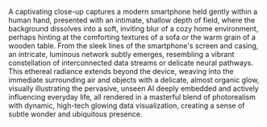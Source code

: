 A captivating close-up captures a modern smartphone held gently within a human hand, presented with an intimate, shallow depth of field, where the background dissolves into a soft, inviting blur of a cozy home environment, perhaps hinting at the comforting textures of a sofa or the warm grain of a wooden table. From the sleek lines of the smartphone's screen and casing, an intricate, luminous network subtly emerges, resembling a vibrant constellation of interconnected data streams or delicate neural pathways. This ethereal radiance extends beyond the device, weaving into the immediate surrounding air and objects with a delicate, almost organic glow, visually illustrating the pervasive, unseen AI deeply embedded and actively influencing everyday life, all rendered in a masterful blend of photorealism with dynamic, high-tech glowing data visualization, creating a sense of subtle wonder and ubiquitous presence.